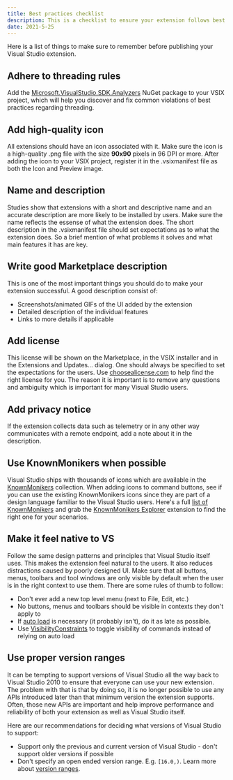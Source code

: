 ```yaml
---
title: Best practices checklist
description: This is a checklist to ensure your extension follows best practices before you publish it.
date: 2021-5-25
---
```


Here is a list of things to make sure to remember before publishing your Visual Studio extension.

## Adhere to threading rules
Add the [Microsoft.VisualStudio.SDK.Analyzers](https://www.nuget.org/packages/Microsoft.VisualStudio.SDK.Analyzers/) NuGet package to your VSIX project, which will help you discover and fix common violations of best practices regarding threading.

## Add high-quality icon
All extensions should have an icon associated with it. Make sure the icon is a high-quality .png file with the size **90x90** pixels in 96 DPI or more. After adding the icon to your VSIX project, register it in the .vsixmanifest file as both the Icon and Preview image.

## Name and description
Studies show that extensions with a short and descriptive name and an accurate description are more likely to be installed by users. Make sure the name reflects the essense of what the extension does. The short description in the .vsixmanifest file should set expectations as to what the extension does. So a brief mention of what problems it solves and what main features it has are key.

## Write good Marketplace description
This is one of the most important things you should do to make your extension successful. A good description consist of:

* Screenshots/animated GIFs of the UI added by the extension
* Detailed description of the individual features
* Links to more details if applicable

## Add license
This license will be shown on the Marketplace, in the VSIX installer and in the Extensions and Updates... dialog. One should always be specified to set the expectations for the users. Use [choosealicense.com](https://choosealicense.com/) to help find the right license for you. The reason it is important is to remove any questions and ambiguity which is important for many Visual Studio users.

## Add privacy notice
If the extension collects data such as telemetry or in any other way communicates with a remote endpoint, add a note about it in the description.

## Use KnownMonikers when possible
Visual Studio ships with thousands of icons which are available in the [KnownMonikers](https://msdn.microsoft.com/en-US/library/mt628927.aspx) collection. When adding icons to command buttons, see if you can use the existing KnownMonikers icons since they are part of a design language familiar to the Visual Studio users. Here's a full [list of KnownMonikers](http://glyphlist.azurewebsites.net/knownmonikers/) and grab the [KnownMonikers Explorer](https://marketplace.visualstudio.com/items?itemName=MadsKristensen.knownmonikersexplorer) extension to find the right one for your scenarios.

## Make it feel native to VS
Follow the same design patterns and principles that Visual Studio itself uses. This makes the extension feel natural to the users. It also reduces distractions caused by poorly designed UI. Make sure that all buttons, menus, toolbars and tool windows are only visible by default when the user is in the right context to use them. There are some rules of thumb to follow:

* Don't ever add a new top level menu (next to File, Edit, etc.)
* No buttons, menus and toolbars should be visible in contexts they don't apply to
* If [auto load](https://github.com/microsoft/VSSDK-Extensibility-Samples/tree/master/AsyncPackageMigration) is necessary (it probably isn't), do it as late as possible.
* Use [VisibilityConstraints](https://github.com/Microsoft/VSSDK-Extensibility-Samples/tree/master/VisibilityConstraints) to toggle visibility of commands instead of relying on auto load

## Use proper version ranges
It can be tempting to support versions of Visual Studio all the way back to Visual Studio 2010 to ensure that everyone can use your new extension. The problem with that is that by doing so, it is no longer possible to use any APIs introduced later than that minimum version the extension supports. Often, those new APIs are important and help improve performance and reliability of both your extension as well as Visual Studio itself.

Here are our recommendations for deciding what versions of Visual Studio to support:

* Support only the previous and current version of Visual Studio - don't support older versions if possible
* Don't specify an open ended version range. E.g. `[16.0,)`. Learn more about [version ranges](https://devblogs.microsoft.com/visualstudio/visual-studio-extensions-and-version-ranges-demystified/).
